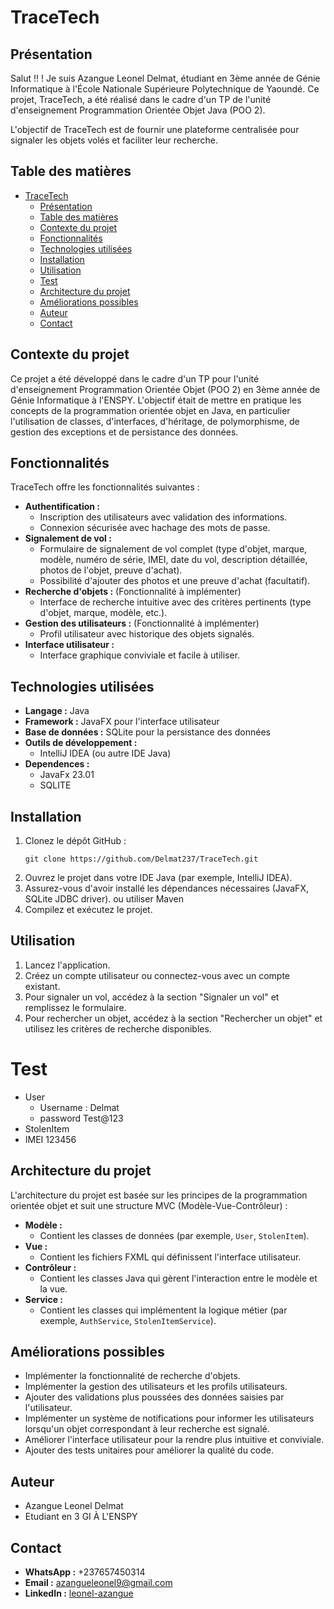 # TraceTech

## Présentation

Salut !! ! Je suis Azangue Leonel Delmat, étudiant en 3ème année de Génie Informatique à l'École Nationale Supérieure Polytechnique de Yaoundé. Ce projet, TraceTech, a été réalisé dans le cadre d'un TP de l'unité d'enseignement Programmation Orientée Objet Java (POO 2).

L'objectif de TraceTech est de fournir une plateforme centralisée pour signaler les objets volés et faciliter leur recherche.

## Table des matières

- [TraceTech](#tracetech)
  - [Présentation](#présentation)
  - [Table des matières](#table-des-matières)
  - [Contexte du projet](#contexte-du-projet)
  - [Fonctionnalités](#fonctionnalités)
  - [Technologies utilisées](#technologies-utilisées)
  - [Installation](#installation)
  - [Utilisation](#utilisation)
  - [Test](#test)
  - [Architecture du projet](#architecture-du-projet)
  - [Améliorations possibles](#améliorations-possibles)
  - [Auteur](#auteur)
  - [Contact](#contact)

## Contexte du projet

Ce projet a été développé dans le cadre d'un TP pour l'unité d'enseignement Programmation Orientée Objet (POO 2) en 3ème année de Génie Informatique à l'ENSPY. L'objectif était de mettre en pratique les concepts de la programmation orientée objet en Java, en particulier l'utilisation de classes, d'interfaces, d'héritage, de polymorphisme, de gestion des exceptions et de persistance des données.

## Fonctionnalités

TraceTech offre les fonctionnalités suivantes :

*   **Authentification :**
    *   Inscription des utilisateurs avec validation des informations.
    *   Connexion sécurisée avec hachage des mots de passe.
*   **Signalement de vol :**
    *   Formulaire de signalement de vol complet (type d'objet, marque, modèle, numéro de série, IMEI, date du vol, description détaillée, photos de l'objet, preuve d'achat).
    *   Possibilité d'ajouter des photos et une preuve d'achat (facultatif).
*   **Recherche d'objets :** (Fonctionnalité à implémenter)
    *   Interface de recherche intuitive avec des critères pertinents (type d'objet, marque, modèle, etc.).
*   **Gestion des utilisateurs :** (Fonctionnalité à implémenter)
    *   Profil utilisateur avec historique des objets signalés.
*   **Interface utilisateur :**
    *   Interface graphique conviviale et facile à utiliser.

## Technologies utilisées

*   **Langage :** Java
*   **Framework :** JavaFX pour l'interface utilisateur
*   **Base de données :** SQLite pour la persistance des données
*   **Outils de développement :**
    *   IntelliJ IDEA (ou autre IDE Java)
* **Dependences :**
  * JavaFx 23.01
  * SQLITE

## Installation

1.  Clonez le dépôt GitHub :
    ```
    git clone https://github.com/Delmat237/TraceTech.git
    ```
2.  Ouvrez le projet dans votre IDE Java (par exemple, IntelliJ IDEA).
3.  Assurez-vous d'avoir installé les dépendances nécessaires (JavaFX, SQLite JDBC driver). ou utiliser Maven
4.  Compilez et exécutez le projet.

## Utilisation

1.  Lancez l'application.
2.  Créez un compte utilisateur ou connectez-vous avec un compte existant.
3.  Pour signaler un vol, accédez à la section "Signaler un vol" et remplissez le formulaire.
4.  Pour rechercher un objet, accédez à la section "Rechercher un objet" et utilisez les critères de recherche disponibles.

# Test

* User
  * Username : Delmat
  * password Test@123
* StolenItem
* IMEI 123456
## Architecture du projet

L'architecture du projet est basée sur les principes de la programmation orientée objet et suit une structure MVC (Modèle-Vue-Contrôleur) :

*   **Modèle :**
    *   Contient les classes de données (par exemple, `User`, `StolenItem`).
*   **Vue :**
    *   Contient les fichiers FXML qui définissent l'interface utilisateur.
*   **Contrôleur :**
    *   Contient les classes Java qui gèrent l'interaction entre le modèle et la vue.
*   **Service :**
    *   Contient les classes qui implémentent la logique métier (par exemple, `AuthService`, `StolenItemService`).

## Améliorations possibles

*   Implémenter la fonctionnalité de recherche d'objets.
*   Implémenter la gestion des utilisateurs et les profils utilisateurs.
*   Ajouter des validations plus poussées des données saisies par l'utilisateur.
*   Implémenter un système de notifications pour informer les utilisateurs lorsqu'un objet correspondant à leur recherche est signalé.
*   Améliorer l'interface utilisateur pour la rendre plus intuitive et conviviale.
*   Ajouter des tests unitaires pour améliorer la qualité du code.

## Auteur

*   Azangue Leonel Delmat
*  Etudiant en 3 GI À L'ENSPY

## Contact

*   **WhatsApp :** +237657450314
*   **Email :** azangueleonel9@gmail.com
*   **LinkedIn :** [leonel-azangue](https://www.linkedin.com/in/leonel-azangue)
